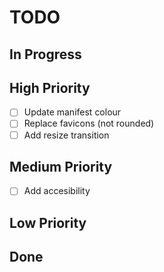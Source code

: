 # TODO

## In Progress

## High Priority

- [ ] Update manifest colour
- [ ] Replace favicons (not rounded)
- [ ] Add resize transition

## Medium Priority

- [ ] Add accesibility

## Low Priority

## Done
